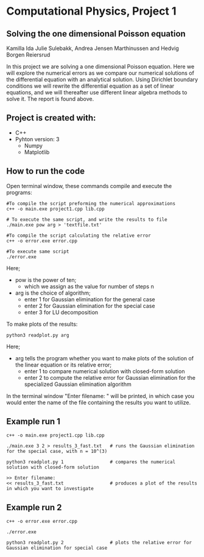# Computational Physics, Project 1 
## Solving the one dimensional Poisson equation

Kamilla Ida Julie Sulebakk, Andrea Jensen Marthinussen and Hedvig Borgen Reiersrud

In this project we are solving a one dimensional Poisson equation. Here we will explore the numerical errors as we compare our numerical solutions of the differential equation with an analytical solution. Using Dirichlet boundary conditions we will rewrite the differential equation as a set of linear equations, and we will thereafter use different linear algebra methods to solve it. The report is found above. 

## Project is created with:
* C++
* Pyhton version: 3
	* Numpy 
	* Matplotlib

## How to run the code
Open terminal window, these commands compile and execute the programs: 
```
#To compile the script preforming the numerical approximations 
c++ -o main.exe project1.cpp lib.cpp

# To execute the same script, and write the results to file
./main.exe pow arg > 'textfile.txt'

#To compile the script calculating the relative error 
c++ -o error.exe error.cpp

#To execute same script
./error.exe
```
Here; 
* pow is the power of ten;
	* which we assign as the value for number of steps n 
* arg is the choice of algorithm; 
	* enter 1 for Gaussian elimination for the general case
	* enter 2 for Gaussian elimination for the special case
	* enter 3 for LU decomposition

	
To make plots of the results:
```
python3 readplot.py arg
```
Here;
* arg tells the program whether you want to make plots of the solution of the linear equation or its relative error; 
	* enter 1 to compare numerical solution with closed-form solution
	* enter 2 to compute the relative error for Gaussian elimination for the specialized Gaussian elimination algorithm
	
In the terminal window "Enter filename: " will be printed, in which case you would enter the name of the file containing the results you want to utilize. 

## Example run 1
```
c++ -o main.exe project1.cpp lib.cpp

./main.exe 3 2 > results_3_fast.txt   # runs the Gaussian elimination for the special case, with n = 10^(3)

python3 readplot.py 1                 # compares the numerical solution with closed-form solution

>> Enter filename: 
<< results_3_fast.txt                 # produces a plot of the results in which you want to investigate
```

## Example run 2
```
c++ -o error.exe error.cpp

./error.exe			      

python3 readplot.py 2                 # plots the relative error for Gaussian elimination for special case
```
